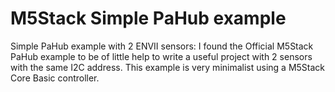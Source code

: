 # M5Stack Simple PaHub example
 Simple PaHub example with 2 ENVII sensors:
 I found the Official M5Stack PaHub example to be of little help to write a useful project with 2 sensors with the same I2C address.
 This example is very minimalist using a M5Stack Core Basic controller.
